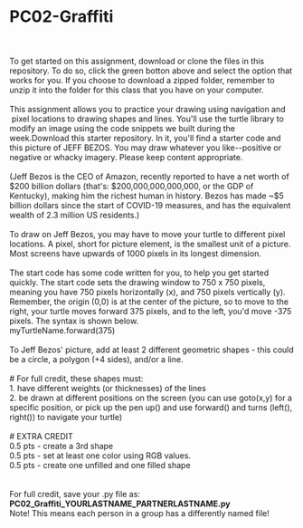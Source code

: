# PC02-Graffiti
<br>
<br>
To get started on this assignment, download or clone the files in this repository. To do so, click the green botton above and select the option that works for you. If you choose to download a zipped folder, remember to unzip it into the folder for this class that you have on your computer.

<br>
<br>
This assignment allows you to practice your drawing using navigation and  pixel locations to drawing shapes and lines. You'll use the turtle library to modify an image using the code snippets we built during the week.Download this starter repository. In it, you'll find a starter code and this picture of JEFF BEZOS. You may draw whatever you like--positive or negative or whacky imagery. Please keep content appropriate.
<br><br>
(Jeff Bezos is the CEO of Amazon, recently reported to have a net worth of $200 billion dollars (that's: $200,000,000,000,000, or the GDP of Kentucky), making him the richest human in history. Bezos has made ~$5 billion dollars since the start of COVID-19 measures, and has the equivalent wealth of 2.3 million US residents.)
<br><br>
To draw on Jeff Bezos, you may have to move your turtle to different pixel locations. A pixel, short for picture element, is the smallest unit of a picture. Most screens have upwards of 1000 pixels in its longest dimension. 
<br><br>
The start code has some code written for you, to help you get started quickly. The start code sets the drawing window to 750 x 750 pixels, meaning you have 750 pixels horizontally (x), and 750 pixels vertically (y). Remember, the origin (0,0) is at the center of the picture, so to move to the right, your turtle moves forward 375 pixels, and to the left, you'd move -375 pixels. The syntax is shown below.
<br>
myTurtleName.forward(375)
<br><br>
To Jeff Bezos' picture, add at least 2 different geometric shapes - this could be a circle, a polygon (+4 sides), and/or a line.
<br><br>
# For full credit, these shapes must:<br>
1.  have different weights (or thicknesses) of the lines<br>
2.  be drawn at different positions on the screen (you can use goto(x,y) for a specific position, or pick up the pen up() and use forward() and turns (left(), right()) to navigate your turtle)
<br>
<br>
# EXTRA CREDIT
<br>
0.5 pts - create a 3rd shape<br>
0.5 pts - set at least one color using RGB values.<br>
0.5 pts - create one unfilled and one filled shape<br>
<br><br>
For full credit, save your .py file as:<br>
<b>PC02_Graffiti_YOURLASTNAME_PARTNERLASTNAME.py</b><br>
</i>Note! This means each person in a group has a differently named file!</i>
